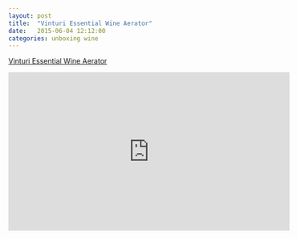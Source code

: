 ```yaml
---
layout: post
title:  "Vinturi Essential Wine Aerator"
date:   2015-06-04 12:12:00
categories: unboxing wine
---
```

[Vinturi Essential Wine Aerator](http://amzn.to/1ANABiH)

<iframe width="560" height="315" src="https://www.youtube.com/embed/uX8L-VIrHmk" frameborder="0" allowfullscreen></iframe>












